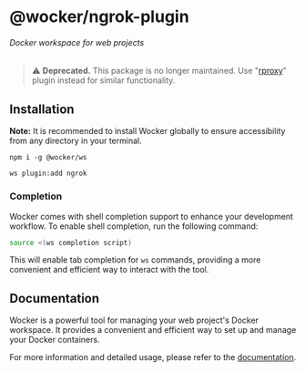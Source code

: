 # @wocker/ngrok-plugin

###### Docker workspace for web projects

> ⚠ **Deprecated.** This package is no longer maintained. Use "[rproxy](https://www.npmjs.com/package/@wocker/rproxy-plugin)" plugin instead for similar functionality.

## Installation

**Note:** It is recommended to install Wocker globally to ensure accessibility from any directory in your terminal.

```shell
npm i -g @wocker/ws
```

```shell
ws plugin:add ngrok
```


### Completion

Wocker comes with shell completion support to enhance your development workflow. To enable shell completion, run the following command:

```bash
source <(ws completion script)
```

This will enable tab completion for `ws` commands, providing a more convenient and efficient way to interact with the tool.


## Documentation

Wocker is a powerful tool for managing your web project's Docker workspace. It provides a convenient and efficient way to set up and manage your Docker containers.

For more information and detailed usage, please refer to the [documentation](https://kearisp.github.io/wocker).
